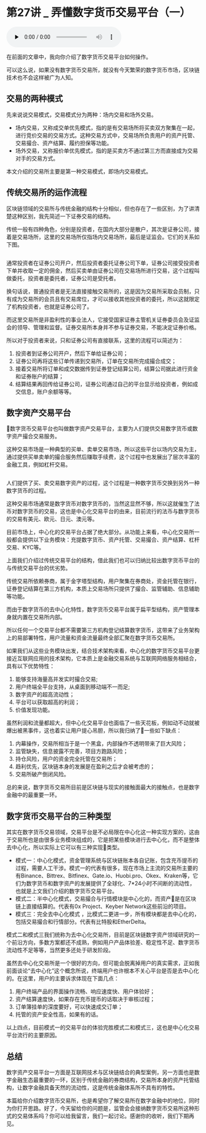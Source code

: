 # 第27讲 _ 弄懂数字货币交易平台（一）

<audio id="audio" title="第27讲 | 弄懂数字货币交易平台（一）" controls="" preload="none"><source id="mp3" src="https://static001.geekbang.org/resource/audio/c8/b1/c8a075d9d10b38adf5573c1adcee91b1.mp3"></audio>

在前面的文章中，我向你介绍了数字货币交易平台如何操作。

可以这么说，如果没有数字货币交易所，就没有今天繁荣的数字货币市场，区块链技术也不会这样被广为人知。

## 交易的两种模式

先来说说交易模式，交易模式分为两种：场内交易和场外交易。

- 场内交易，又称成交单优先模式，指的是有交易场所将买卖双方聚集在一起，进行竞价交易的交易方式。这种交易方式中，交易场所负责用户的资产托管、交易撮合、资产结算、履约担保等功能。
- 场外交易，又称报价单优先模式，指的是买卖方不通过第三方而直接成为交易对手的交易方式。

本文介绍的交易所主要是第一种交易模式，即场内交易模式。

## 传统交易所的运作流程

区块链领域的交易所与传统金融的结构十分相似，但也存在了一些区别，为了讲清楚这种区别，我先简述一下证券交易的结构。

传统一般有四种角色，分别是投资者，在国内大部分是散户，其次是证券公司，接着是交易场所，这里的交易场所仅指场内交易场所，最后是证监会。它们的关系如下图。

<img src="https://static001.geekbang.org/resource/image/76/37/76886d161ba82de5fc8a65a815024437.png" alt="">

通常投资者在证券公司开户，然后投资者委托证券公司下单，证券公司接受投资者下单并收取一定的佣金，然后买卖单由证券公司在交易场所进行交易，这个过程叫做委托，投资者是委托者，证券公司是受托者。

换句话说，普通投资者是无法直接接触交易所的，这是因为交易所采取会员制，只有成为交易所的会员且有交易席位，才可以接收其他投资者的委托，所以这就限定了机构投资者，也就是证券公司了。

而这里交易所是非盈利性的事业法人，它接受国家证券主管机关证券委员会及证监会的领导、管理和监督。证券交易所本身并不参与证券交易，不能决定证券价格。

所以对于投资者来说，只和证券公司有直接联系，这里的流程可以简述为： 

1. 投资者到证券公司开户，然后下单给证券公司；
1. 证券公司再将这些订单传递到交易所，订单在交易所完成撮合成交；
1. 接着交易所将订单和成交数据传到证券登记结算公司，结算公司据此进行资金和证券账户的结算；
1. 结算结果再回传给证券公司，证券公司通过自己的平台显示给投资者，例如成交信息，账户余额等等。

## 数字资产交易平台

数字货币交易平台也叫做数字资产交易平台，主要为人们提供交易数字货币或数字资产撮合交易服务。

这种交易市场是一种典型的买单、卖单交易市场，所以这些平台以场内交易为主，通过提供买单卖单的撮合服务然后赚取手续费，这个过程中也发展出了层次丰富的金融工具，例如杠杆交易。

<img src="https://static001.geekbang.org/resource/image/f6/55/f60764ab401d56c3734b431bae314255.png" alt="">

人们提供了买、卖交易数字资产的过程，这个过程是一种数字货币交换到另外一种数字货币的过程。

这种交易市场通常是数字货币对数字货币的，当然这显然不够，所以这就催生了法币对数字货币的交易，这也是中心化交易平台的由来，目前流行的法币与数字货币的交易有美元、欧元、日元、澳元等。

目前市场上，中心化的交易平台占据了绝大部分。从功能上来看，中心化交易所一般都会提供以下业务模块：充提数字货币、资产托管、交易撮合、资产结算、杠杆交易、KYC等。

上面我们介绍过传统交易平台的结构，借此我们也可以归纳比较出数字货币平台的与传统交易平台的优劣势。

传统交易所依赖券商，属于金字塔型结构，用户聚集在券商处，资金托管在银行，证券登记结算在第三方机构，本质上交易场所只提供了撮合、监管辅助、信息辅助等功能。

而由于数字货币的去中心化特性，数字货币交易平台属于扁平型结构，资产管理本身就内置在交易所内部。

所以任何一个交易平台都不需要第三方机构登记结算数字货币，这带来了业务架构上的易部署特性，用户流量和资金流量最终全部汇聚在数字货币交易所。

如果我们从这些业务模块出发，结合技术架构来看，中心化的数字货币交易平台更接近互联网应用的技术架构，它本质上是金融交易系统与互联网网络服务相结合，具有以下优势特性：

1. 能够支持海量高并发实时撮合交易;
1. 用户终端全平台支持，从桌面到移动端不一而足;
1. 数字资产的超高流动性；
1. 平台可以获取超高的利润；
1. 价值发现功能。

虽然利润和流量都超大，但中心化交易平台也面临了一些天花板，例如动不动就被爆出被黑事件，这也着实让用户提心吊胆，所以我归纳了一些如下缺点：

1. 内幕操作，交易所相当于是一个黑盒，内部操作不透明带来了巨大风险；
1. 监管缺失，信息披露不完善，项目方跑路风险；
1. 持仓风险，用户的资金完全托管在交易所；
1. 趋利优先，区块链本身的发展是在盈利之后才会被考虑的；
1. 交易所破产倒闭风险。

总的来说，数字货币交易所目前是区块链与现实的接触面最大的接触点，也是数字金融中的最重要一环。

## 数字货币交易平台的三种类型

其实在数字货币交易领域，交易平台是不必局限在中心化这一种实现方案的，这由于交易所也是由很多业务模块组成的，它是把某些模块进行去中心化，而不是整体去中心化，所以实际上它可以有三种实现类型。

- 模式一：中心化模式，资金管理系统与区块链账本各自记账，包含充币提币的过程，需要人工干涉。模式一的代表有很多，现在市场上主流的交易所主要的有Binance、Bittrex、Bitfinex、Gate.io、Huobi.pro、Okex、Kraken等，它们为数字货币和数字资产的发展提供了全球化、7*24小时不间断的流动性，也就是上文我们介绍的数字货币交易平台。
- 模式二：半中心化模式，交易撮合与行情模块是中心化的，而资产是在区块链上直接结算的。代表有0x Project、Keyber Network这些前沿的项目。
- 模式三：完全去中心化模式 ，比模式二更进一步，所有模块都是去中心化的，包括交易撮合和行情部分。代表有比特股和EtherDelta。

模式二和模式三我们统称为去中心化交易所，目前是区块链数字资产领域研究的一个前沿方向，多数方案都还不成熟，例如用户产品体验差、稳定性不足、数字货币流动性不足等等，当然更多还处于研发阶段。

虽然去中心化交易所是一个很好的方向，但可能会脱离掉用户的真实需求，正如我前面谈论“去中心化”这个概念所说，终端用户也许根本不关心平台是否是去中心化的。在这里，用户的主要诉求体现在下面几点：

1. 用户终端产品的界面操作流畅、响应速度快、用户体验好；
1. 资产结算速度快，如果存在充币提币的话取决于审核过程；
1. 订单簿挂单的深度要好，可以快速成交订单；
1. 托管的资产安全性高，如果有的话。

以上四点，目前模式一的交易平台的体验完胜模式二和模式三，这也是中心化交易平台流行的主要原因。

## 总结

数字资产交易平台一方面是互联网技术与区块链结合的典型案例，另一方面也是数字金融生态最重要的一环，区别于传统金融的券商结构，交易所本身的资产托管结构，让数字金融具备天然的流动性，这是传统金融体系所不具有的特性。

本篇给你介绍数字货币交易所，也是希望你了解交易所在数字金融中的地位，同时为你打开思路。好了，今天留给你的问题是，监管会会接纳数字货币交易所这种形式的交易体系吗？你可以给我留言，我们一起讨论。感谢你的收听，我们下期再见。


